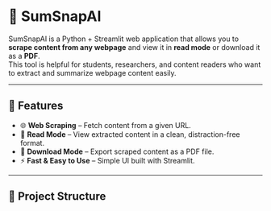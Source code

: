 # 📄 SumSnapAI

SumSnapAI is a Python + Streamlit web application that allows you to **scrape content from any webpage** and view it in **read mode** or download it as a **PDF**.  
This tool is helpful for students, researchers, and content readers who want to extract and summarize webpage content easily.

---

## 🚀 Features
- 🌐 **Web Scraping** – Fetch content from a given URL.
- 📖 **Read Mode** – View extracted content in a clean, distraction-free format.
- 📄 **Download Mode** – Export scraped content as a PDF file.
- ⚡ **Fast & Easy to Use** – Simple UI built with Streamlit.

---

## 📂 Project Structure
